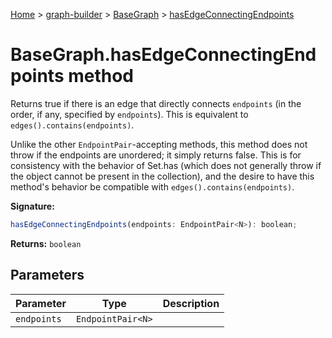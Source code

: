 [Home](./index) &gt; [graph-builder](./graph-builder.md) &gt; [BaseGraph](./graph-builder.basegraph.md) &gt; [hasEdgeConnectingEndpoints](./graph-builder.basegraph.hasedgeconnectingendpoints.md)

# BaseGraph.hasEdgeConnectingEndpoints method

Returns true if there is an edge that directly connects `endpoints` (in the order, if any, specified by `endpoints`<!-- -->). This is equivalent to `edges().contains(endpoints)`<!-- -->.

Unlike the other `EndpointPair`<!-- -->-accepting methods, this method does not throw if the endpoints are unordered; it simply returns false. This is for consistency with the behavior of Set.has (which does not generally throw if the object cannot be present in the collection), and the desire to have this method's behavior be compatible with `edges().contains(endpoints)`<!-- -->.

**Signature:**
```javascript
hasEdgeConnectingEndpoints(endpoints: EndpointPair<N>): boolean;
```
**Returns:** `boolean`

## Parameters

|  Parameter | Type | Description |
|  --- | --- | --- |
|  `endpoints` | `EndpointPair<N>` |  |


